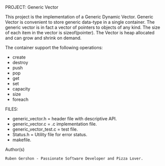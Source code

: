 PROJECT: Generic Vector

This project is the implementation of a Generic Dynamic Vector.
Generic Vector is convenient to store generic data-type in a single container.
The generic vector is in fact a vector of pointers to objects of any kind.
The size of each item in the vector is sizeof(pointer).
The Vector is heap allocated and can grow and shrink on demand.

The container support the following operations:

- create
- destroy
- push
- pop
- get
- set
- capacity
- size
- foreach


FILES:

- generic_vector.h = header file with descriptive API.
- generic_vector.c = .c implementation file.
- generic_vector_test.c = test file.
- Status.h = Utility file for error status.
- makefile.


Author(s)

    Ruben Gershon - Passionate Software Developer and Pizza Lover.

